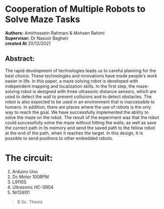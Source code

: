 # Cooperation of Multiple Robots to Solve Maze Tasks
**Authors:** Amirhossein Rahmani & Mohsen Rahimi<br>
**Supervisor:** Dr Nasuor Bagheri<br>
**created At** 20/12/2021<br>

## Abstract:


The rapid development of technologies leads us to careful planning for the best choice.  These technologies and innovations have made people's work easier in life.  In this paper, a maze solving robot is developed with independent mapping and localization skills.  In the first step, the maze-solving robot is designed with three ultrasonic distance sensors, which are used to detect the wall to prevent collisions and to detect obstacles.  The robot is also expected to be used in an environment that is inaccessible to humans.  In addition, there are places where the use of robots is the only way to reach the goal.  We have successfully implemented the ability to solve the maze on the robot.  The result of the experiment was that the robot could successfully solve the maze without hitting the walls, as well as save the correct path in its memory and send the saved path to the fellow robot at the end of the path, when it reaches the target.  In this design, It is possible to send positions to other embedded robots.

# The circuit:
1. Arduino Uno
2. Dc Motor 100RPM
3. L9110S
4. Ultrasonic HC-SR04
5. Nrf24l01

> B.Sc. Thesis


